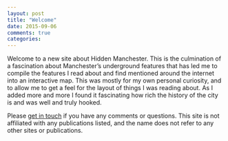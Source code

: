 ```yaml
---
layout: post
title: "Welcome"
date: 2015-09-06
comments: true
categories:
---
```

Welcome to a new site about Hidden Manchester. This is the culmination of a fascination about Manchester’s underground features that has led me to compile the features I read about and find mentioned around the internet into an interactive map. This was mostly for my own personal curiosity, and to allow me to get a feel for the layout of things I was reading about. As I added more and more I found it fascinating how rich the history of the city is and was well and truly hooked.

Please [get in touch](mailto:{{site.email}}) if you have any comments or questions. This site is not affiliated with any publications listed, and the name does not refer to any other sites or publications.
